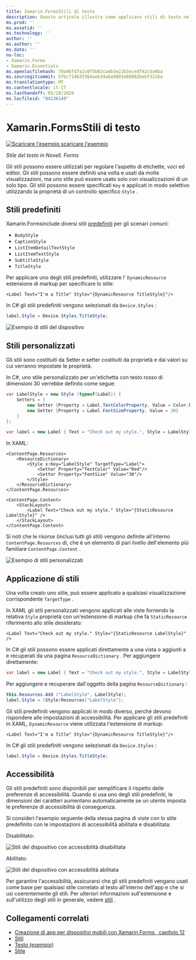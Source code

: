 ```yaml
---
title: Xamarin.FormsStili di testo
description: Questo articolo illustra come applicare stili di testo nelle Xamarin.Forms applicazioni. Gli stili possono essere definiti una volta e usati da molte visualizzazioni, ma uno stile può essere usato solo con visualizzazioni di un solo tipo.
ms.prod: ''
ms.assetid: ''
ms.technology: ''
author: ''
ms.author: ''
ms.date: ''
no-loc:
- Xamarin.Forms
- Xamarin.Essentials
ms.openlocfilehash: 79a86fd7a2c0f5b82ca4b3e22b3ecedf42c5a0ba
ms.sourcegitcommit: 57bc714633364aeb34aba9803e88802bebf321ba
ms.translationtype: MT
ms.contentlocale: it-IT
ms.lasthandoff: 05/28/2020
ms.locfileid: "84136149"
---
```

# <a name="xamarinforms-text-styles"></a>Xamarin.FormsStili di testo

[![Scaricare ](~/media/shared/download.png) l'esempio scaricare l'esempio](https://docs.microsoft.com/samples/xamarin/xamarin-forms-samples/userinterface-text)

_Stile del testo in Novell. Forms_

Gli stili possono essere utilizzati per regolare l'aspetto di etichette, voci ed editor. Gli stili possono essere definiti una volta e usati da molte visualizzazioni, ma uno stile può essere usato solo con visualizzazioni di un solo tipo.
Gli stili possono essere specificati `Key` e applicati in modo selettivo utilizzando la proprietà di un controllo specifico `Style` .

<a name="Built-In_Styles" />

## <a name="built-in-styles"></a>Stili predefiniti

Xamarin.Formsinclude diversi stili [predefiniti](xref:Xamarin.Forms.Device.Styles) per gli scenari comuni:

- `BodyStyle`
- `CaptionStyle`
- `ListItemDetailTextStyle`
- `ListItemTextStyle`
- `SubtitleStyle`
- `TitleStyle`

Per applicare uno degli stili predefiniti, utilizzare l' `DynamicResource` estensione di markup per specificare lo stile:

```xaml
<Label Text="I'm a Title" Style="{DynamicResource TitleStyle}"/>
```

In C# gli stili predefiniti vengono selezionati da `Device.Styles` :

```csharp
label.Style = Device.Styles.TitleStyle;
```

![Esempio di stili del dispositivo](styles-images/builtinstyles.png)

<a name="Custom_Styles" />

## <a name="custom-styles"></a>Stili personalizzati

Gli stili sono costituiti da Setter e setter costituiti da proprietà e dai valori su cui verranno impostate le proprietà.

In C#, uno stile personalizzato per un'etichetta con testo rosso di dimensioni 30 verrebbe definito come segue:

```csharp
var LabelStyle = new Style (typeof(Label)) {
    Setters = {
        new Setter {Property = Label.TextColorProperty, Value = Color.Red},
        new Setter {Property = Label.FontSizeProperty, Value = 30}
    }
};

var label = new Label { Text = "Check out my style.", Style = LabelStyle };
```

In XAML:

```xaml
<ContentPage.Resources>
    <ResourceDictionary>
        <Style x:Key="LabelStyle" TargetType="Label">
            <Setter Property="TextColor" Value="Red"/>
            <Setter Property="FontSize" Value="30"/>
        </Style>
    </ResourceDictionary>
</ContentPage.Resources>

<ContentPage.Content>
    <StackLayout>
        <Label Text="Check out my style." Style="{StaticResource LabelStyle}" />
    </StackLayout>
</ContentPage.Content>
```

Si noti che le risorse (inclusi tutti gli stili) vengono definite all'interno `ContentPage.Resources` di, che è un elemento di pari livello dell'elemento più familiare `ContentPage.Content` .

![Esempio di stili personalizzati](styles-images/customstyle.png)

<a name="Applying_Styles" />

## <a name="applying-styles"></a>Applicazione di stili

Una volta creato uno stile, può essere applicato a qualsiasi visualizzazione corrispondente `TargetType` .

In XAML gli stili personalizzati vengono applicati alle viste fornendo la relativa `Style` proprietà con un'estensione di markup che fa `StaticResource` riferimento allo stile desiderato:

```xaml
<Label Text="Check out my style." Style="{StaticResource LabelStyle}" />
```

In C# gli stili possono essere applicati direttamente a una vista o aggiunti a e recuperati da una pagina `ResourceDictionary` . Per aggiungere direttamente:

```csharp
var label = new Label { Text = "Check out my style.", Style = LabelStyle };
```

Per aggiungere e recuperare dall'oggetto della pagina `ResourceDictionary` :

```csharp
this.Resources.Add ("LabelStyle", LabelStyle);
label.Style = (Style)Resources["LabelStyle"];
```

Gli stili predefiniti vengono applicati in modo diverso, perché devono rispondere alle impostazioni di accessibilità. Per applicare gli stili predefiniti in XAML, `DynamicResource` viene utilizzata l'estensione di markup:

```xaml
<Label Text="I'm a Title" Style="{DynamicResource TitleStyle}"/>
```

In C# gli stili predefiniti vengono selezionati da `Device.Styles` :

```csharp
label.Style = Device.Styles.TitleStyle;
```

## <a name="accessibility"></a>Accessibilità

Gli stili predefiniti sono disponibili per semplificare il rispetto delle preferenze di accessibilità. Quando si usa uno degli stili predefiniti, le dimensioni dei caratteri aumentano automaticamente se un utente imposta le preferenze di accessibilità di conseguenza.

Si consideri l'esempio seguente della stessa pagina di viste con lo stile predefinito con le impostazioni di accessibilità abilitata e disabilitata:

Disabilitato:

![Stili del dispositivo con accessibilità disabilitata](styles-images/pre-access.png)

Abilitato:

![Stili del dispositivo con accessibilità abilitata](styles-images/post-access.png)

Per garantire l'accessibilità, assicurarsi che gli stili predefiniti vengano usati come base per qualsiasi stile correlato al testo all'interno dell'app e che si usi coerentemente gli stili. Per ulteriori informazioni sull'estensione e sull'utilizzo degli stili in generale, vedere [stili](~/xamarin-forms/user-interface/styles/index.md) .

## <a name="related-links"></a>Collegamenti correlati

- [Creazione di app per dispositivi mobili con Xamarin.Forms , capitolo 12](https://developer.xamarin.com/r/xamarin-forms/book/chapter12.pdf)
- [Stili](~/xamarin-forms/user-interface/styles/index.md)
- [Testo (esempio)](https://docs.microsoft.com/samples/xamarin/xamarin-forms-samples/userinterface-text)
- [Stile](xref:Xamarin.Forms.Style)
